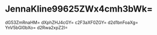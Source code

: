 # JennaKline99625ZWx4cmh3bWk=
dG53ZmRnaHM=
dXphZHJ4cGY=
c2F3aXF0ZGY=
d2d1bnFoaXg=
YnV5bGl0bXo=
d2Rwa2xpZ2I=

